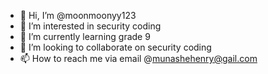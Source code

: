 - 👋 Hi, I’m @moonmoonyy123
- 👀 I’m interested in security coding
- 🌱 I’m currently learning grade 9
- 💞️ I’m looking to collaborate on security coding
- 📫 How to reach me via email @munashehenry@gail.com

<!---
moonmoonyy123/moonmoonyy123 is a ✨ special ✨ repository because its `README.md` (this file) appears on your GitHub profile.
You can click the Preview link to take a look at your changes.
--->
